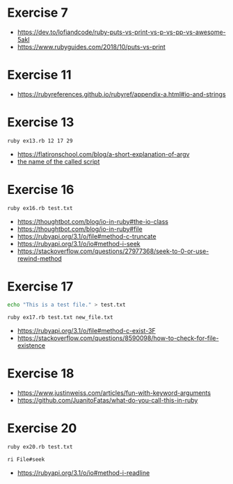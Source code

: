 # Exercise 7

* https://dev.to/lofiandcode/ruby-puts-vs-print-vs-p-vs-pp-vs-awesome-5akl
* https://www.rubyguides.com/2018/10/puts-vs-print

# Exercise 11

* https://rubyreferences.github.io/rubyref/appendix-a.html#io-and-strings

# Exercise 13

```bash
ruby ex13.rb 12 17 29
```

* https://flatironschool.com/blog/a-short-explanation-of-argv
* [the name of the called script](https://stackoverflow.com/a/4835877/18235104)

# Exercise 16

```bash
ruby ex16.rb test.txt
```

* https://thoughtbot.com/blog/io-in-ruby#the-io-class
* https://thoughtbot.com/blog/io-in-ruby#file
* https://rubyapi.org/3.1/o/file#method-c-truncate
* https://rubyapi.org/3.1/o/io#method-i-seek
* https://stackoverflow.com/questions/27977368/seek-to-0-or-use-rewind-method

# Exercise 17

```bash
echo "This is a test file." > test.txt
```
```bash
ruby ex17.rb test.txt new_file.txt
```

* https://rubyapi.org/3.1/o/file#method-c-exist-3F
* https://stackoverflow.com/questions/8590098/how-to-check-for-file-existence

# Exercise 18

* https://www.justinweiss.com/articles/fun-with-keyword-arguments
* https://github.com/JuanitoFatas/what-do-you-call-this-in-ruby

# Exercise 20

```bash
ruby ex20.rb test.txt
```

```bash
ri File#seek
```
* https://rubyapi.org/3.1/o/io#method-i-readline